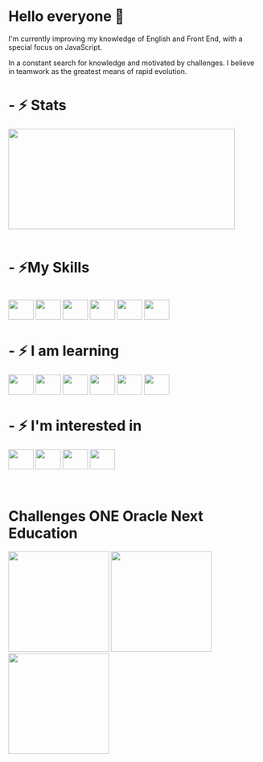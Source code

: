 <h1> Hello everyone 👋 </h1>
<p>I'm currently improving my knowledge of English and Front End, with a special focus on JavaScript.</p>
<p>In a constant search for knowledge and motivated by challenges. I believe in teamwork as the greatest means of rapid evolution.</p>
<h1>- ⚡ Stats </h1>

<div>    
  <img height="200em" width="450" src="https://github-readme-stats.vercel.app/api/top-langs/?username=petersonros&layout=compact&langs_count=7&theme=tokyonight"/>
</div>
<br>
<h1>- ⚡My Skills</h1>
<div><br>
  <img height="40" width="50" src="https://cdn.jsdelivr.net/gh/devicons/devicon/icons/html5/html5-original.svg">
  <img height="40" width="50" src="https://cdn.jsdelivr.net/gh/devicons/devicon/icons/css3/css3-original.svg">
  <img height="40" width="50" src="https://cdn.jsdelivr.net/gh/devicons/devicon/icons/bootstrap/bootstrap-original.svg">
  <img height="40" width="50" src="https://cdn.jsdelivr.net/gh/devicons/devicon/icons/git/git-original.svg">
  <img height="40" width="50" src="https://cdn.jsdelivr.net/gh/devicons/devicon/icons/vscode/vscode-original.svg">
  <img height="40" width="50" src="https://cdn.jsdelivr.net/gh/devicons/devicon/icons/wordpress/wordpress-original.svg">
</div>
<h1>- ⚡ I am learning</h1>
<div>
  <img height="40" width="50" src="https://cdn.jsdelivr.net/gh/devicons/devicon/icons/javascript/javascript-original.svg">
  <img height="40" width="50" src="https://cdn.jsdelivr.net/gh/devicons/devicon/icons/typescript/typescript-original.svg">
  <img height="40" width="50" src="https://cdn.jsdelivr.net/gh/devicons/devicon/icons/java/java-original.svg">
  <img height="40" width="50" src="https://cdn.jsdelivr.net/gh/devicons/devicon/icons/jquery/jquery-original.svg">
  <img height="40" width="50" src="https://cdn.jsdelivr.net/gh/devicons/devicon/icons/angularjs/angularjs-original.svg">
  <img height="40" width="50" src="https://cdn.jsdelivr.net/gh/devicons/devicon/icons/react/react-original.svg">
</div>
<h1>- ⚡ I'm interested in</h1>
<div>
  <img height="40" width="50" src="https://cdn.jsdelivr.net/gh/devicons/devicon/icons/python/python-original.svg">
  <img height="40" width="50" src="https://cdn.jsdelivr.net/gh/devicons/devicon/icons/php/php-original.svg">
  <img height="40" width="50" src="https://cdn.jsdelivr.net/gh/devicons/devicon/icons/nodejs/nodejs-original.svg">
  <img height="40" width="50" src="https://cdn.jsdelivr.net/gh/devicons/devicon/icons/csharp/csharp-original.svg">
</div>
<br><br>
<h1>Challenges ONE Oracle Next Education</h1>
<div>
  <img height="200" width="200" src="https://d335luupugsy2.cloudfront.net/cms%2Ffiles%2F10224%2F1644515575BADGE_2.png?utm_campaign=alura_latam_-_challenge_email_projeto_1_br&utm_medium=email&utm_source=RD+Station">
  <img height="200" width="200" src="https://d335luupugsy2.cloudfront.net/cms%2Ffiles%2F10224%2F1644516322badge.png?utm_campaign=alura_latam_-_challenge_email_projeto_2_br&utm_medium=email&utm_source=RD+Station">
  <img height="200" width="200" src="https://d335luupugsy2.cloudfront.net/cms%2Ffiles%2F10224%2F1645569241Insignia_3.png?utm_campaign=alura_latam_-_challenge_email_projeto_3_br&utm_medium=email&utm_source=RD+Station">
</div>